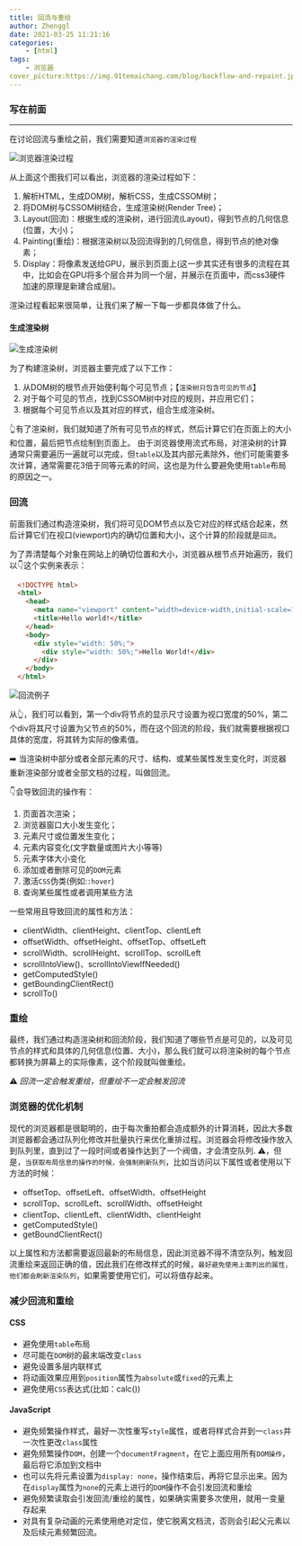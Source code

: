 ```yaml
---
title: 回流与重绘
author: Zhenggl
date: 2021-03-25 11:21:16
categories:
    - [html]
tags:
    - 浏览器
cover_picture:https://img.91temaichang.com/blog/backflow-and-repaint.jpeg
---
```


### 写在前面
---
在讨论回流与重绘之前，我们需要知道`浏览器的渲染过程`

![浏览器渲染过程](https://img.91temaichang.com/blog/backflow-and-repaint-guide.jpeg)

从上面这个图我们可以看出，浏览器的渲染过程如下：

1. 解析HTML，生成DOM树，解析CSS，生成CSSOM树；
2. 将DOM树与CSSOM树结合，生成渲染树(Render Tree)；
3. Layout(回流)：根据生成的渲染树，进行回流(Layout)，得到节点的几何信息(位置，大小)；
4. Painting(重绘)：根据渲染树以及回流得到的几何信息，得到节点的绝对像素；
5. Display：将像素发送给GPU，展示到页面上(这一步其实还有很多的流程在其中，比如会在GPU将多个层合并为同一个层，并展示在页面中，而css3硬件加速的原理是新建合成层)。

渲染过程看起来很简单，让我们来了解一下每一步都具体做了什么。
#### 生成渲染树
![生成渲染树](https://img.91temaichang.com/blog/product-render-tree.jpeg)

为了构建渲染树，浏览器主要完成了以下工作：
1. 从DOM树的根节点开始便利每个可见节点；【`渲染树只包含可见的节点`】
2. 对于每个可见的节点，找到CSSOM树中对应的规则，并应用它们；
3. 根据每个可见节点以及其对应的样式，组合生成渲染树。

👆有了渲染树，我们就知道了所有可见节点的样式，然后计算它们在页面上的大小和位置，最后把节点绘制到页面上。
由于浏览器使用流式布局，对渲染树的计算通常只需要遍历一遍就可以完成，但`table`以及其内部元素除外，他们可能需要多次计算，通常需要花3倍于同等元素的时间，这也是为什么要避免使用`table`布局的原因之一。

### 回流
前面我们通过构造渲染树，我们将可见DOM节点以及它对应的样式结合起来，然后计算它们在视口(viewport)内的确切位置和大小，这个计算的阶段就是`回流`。

为了弄清楚每个对象在网站上的确切位置和大小，浏览器从根节点开始遍历，我们以👇这个实例来表示：
```html
  <!DOCTYPE html>
  <html>
    <head>
      <meta name="viewport" content="width=device-width,initial-scale=1">
      <title>Hello world!</title>
    </head>
    <body>
      <div style="width: 50%;">
        <div style="width: 50%;">Hello World!</div>
      </div>  
    </body>
  </html>
```
![回流例子](https://img.91temaichang.com/blog/backflow-demo.jpeg)

从👆，我们可以看到，第一个div将节点的显示尺寸设置为视口宽度的50%，第二个div将其尺寸设置为父节点的50%，而在这个回流的阶段，我们就需要根据视口具体的宽度，将其转为实际的像素值。

➡️ 当渲染树中部分或者全部元素的尺寸、结构、或某些属性发生变化时，浏览器重新渲染部分或者全部文档的过程，叫做回流。

👇会导致回流的操作有：
1. 页面首次渲染；
2. 浏览器窗口大小发生变化；
3. 元素尺寸或位置发生变化；
4. 元素内容变化(文字数量或图片大小等等)
5. 元素字体大小变化
6. 添加或者删除可见的`DOM`元素
7. 激活`CSS`伪类(例如:`:hover`)
8. 查询某些属性或者调用某些方法

一些常用且导致回流的属性和方法：
+ clientWidth、clientHeight、clientTop、clientLeft
+ offsetWidth、offsetHeight、offsetTop、offsetLeft
+ scrollWidth、scrollHeight、scrollTop、scrollLeft
+ scrollIntoView()、scrollIntoViewIfNeeded()
+ getComputedStyle()
+ getBoundingClientRect()
+ scrollTo()


### 重绘
最终，我们通过构造渲染树和回流阶段，我们知道了哪些节点是可见的，以及可见节点的样式和具体的几何信息(位置、大小)，那么我们就可以将渲染树的每个节点都转换为屏幕上的实际像素，这个阶段就叫做重绘。

⚠️ *回流一定会触发重绘，但重绘不一定会触发回流*

### 浏览器的优化机制
现代的浏览器都是很聪明的，由于每次重拍都会造成额外的计算消耗，因此大多数浏览器都会通过队列化修改并批量执行来优化重排过程。浏览器会将修改操作放入到队列里，直到过了一段时间或者操作达到了一个阀值，才会清空队列.
⚠️，但是，`当获取布局信息的操作的时候，会强制刷新队列`，比如当访问以下属性或者使用以下方法的时候：
+ offsetTop、offsetLeft、offsetWidth、offsetHeight
+ scrollTop、scrollLeft、scrollWidth、offsetHeight
+ clientTop、clientLeft、clientWidth、clientHeight
+ getComputedStyle()
+ getBoundClientRect()

以上属性和方法都需要返回最新的布局信息，因此浏览器不得不清空队列，触发回流重绘来返回正确的值，因此我们在修改样式的时候，`最好避免使用上面列出的属性，他们都会刷新渲染队列`，如果需要使用它们，可以将值存起来。

### 减少回流和重绘

#### CSS
+ 避免使用`table`布局
+ 尽可能在`DOM`树的最末端改变`class`
+ 避免设置多层内联样式
+ 将动画效果应用到`position`属性为`absolute`或`fixed`的元素上
+ 避免使用`CSS`表达式(比如：calc())
#### JavaScript
+ 避免频繁操作样式，最好一次性重写`style`属性，或者将样式合并到一`class`并一次性更改`class`属性
+ 避免频繁操作`DOM`，创建一个`documentFragment`，在它上面应用所有`DOM操作`，最后将它添加到文档中
+ 也可以先将元素设置为`display: none`，操作结束后，再将它显示出来。因为在`display`属性为`none`的元素上进行的`DOM`操作不会引发回流和重绘
+ 避免频繁读取会引发回流/重绘的属性，如果确实需要多次使用，就用一变量存起来
+ 对具有复杂动画的元素使用绝对定位，使它脱离文档流，否则会引起父元素以及后续元素频繁回流。
